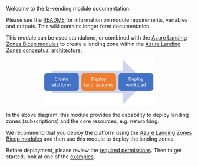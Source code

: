 <!-- markdownlint-disable MD041 -->
Welcome to the lz-vending module documentation.

Please see the [README][readme] for information on module requirements, variables and outputs. This wiki contains longer form documentation.

This module can be used standalone, or combined with the [Azure Landing Zones Bicep modules][alz_bicep_module] to create a landing zone within the [Azure Landing Zones conceptual architecture][alz_conceptual_arch].

<!-- markdownlint-disable MD033 -->
<center><img src="img/journey.png" width="60%" /></center>
<!-- markdownlint-enable -->

In the above diagram, this module provides the capability to deploy landing zones (subscriptions) and the core resources, e.g. networking.

We recommend that you deploy the platform using the [Azure Landing Zones Bicep modules][alz_bicep_module] and then use this module to deploy the landing zones.

Before deployment, please review the [required permissions](https://github.com/azure/bicep-lz-vending/wiki/permissions). Then to get started, look at one of the [examples](https://github.com/azure/bicep-lz-vending/wiki/examples).

[comment]: # (Link labels below, please sort a-z, thanks!)

[alz_conceptual_arch]: https://aka.ms/alz#azure-landing-zone-conceptual-architecture
[alz_bicep_module]: https://aka.ms/alz/bicep
[readme]: https://github.com/Azure/bicep-lz-vending#readme

